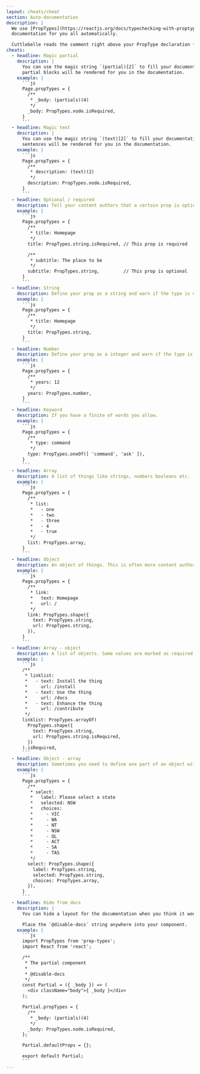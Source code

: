 ```yaml
---
layout: cheats/cheat
section: Auto-documentation
description: |
  We use [PropTypes](https://reactjs.org/docs/typechecking-with-proptypes.html) to let Cuttlebelle know what each layout needs. It then can generate component
  documentation for you all automatically.

  Cuttlebelle reads the comment right above your PropType declaration for sample data for the documentation site.
cheats:
  - headline: Magic partial
    description: |
      You can use the magic string `(partial)[2]` to fill your documentation with a partial blocks. The number inside the `[]` defines how many
      partial blocks will be rendered for you in the documentation.
    example: |
      ```js
      Page.propTypes = {
        /**
         * _body: (partials)(4)
         */
        _body: PropTypes.node.isRequired,
      }
      ```
  - headline: Magic text
    description: |
      You can use the magic string `(text)[2]` to fill your documentation with some placeholder text. The number inside the `[]` defines how many
      sentences will be rendered for you in the documentation.
    example: |
      ```js
      Page.propTypes = {
        /**
         * description: (text)(2)
         */
        description: PropTypes.node.isRequired,
      }
      ```
  - headline: Optional / required
    description: Tell your content authors that a certain prop is optional or required.
    example: |
      ```js
      Page.propTypes = {
        /**
         * title: Homepage
         */
        title: PropTypes.string.isRequired, // This prop is required

        /**
         * subtitle: The place to be
         */
        subtitle: PropTypes.string,         // This prop is optional
      }
      ```
  - headline: String
    description: Define your prop as a string and warn if the type is mismatched.
    example: |
      ```js
      Page.propTypes = {
        /**
         * title: Homepage
         */
        title: PropTypes.string,
      }
      ```
  - headline: Number
    description: Define your prop as a integer and warn if the type is mismatched.
    example: |
      ```js
      Page.propTypes = {
        /**
         * years: 12
         */
        years: PropTypes.number,
      }
      ```
  - headline: Keyword
    description: If you have a finite of words you allow.
    example: |
      ```js
      Page.propTypes = {
        /**
         * type: command
         */
        type: PropTypes.oneOf([ 'command', 'ask' ]),
      }
      ```
  - headline: Array
    description: A list of things like strings, numbers booleans etc.
    example: |
      ```js
      Page.propTypes = {
        /**
         * list:
         *   - one
         *   - two
         *   - three
         *   - 4
         *   - true
         */
        list: PropTypes.array,
      }
      ```
  - headline: Object
    description: An object of things. This is often more content author friendly as it is more explicit.
    example: |
      ```js
      Page.propTypes = {
        /**
         * link:
         *   text: Homepage
         *   url: /
         */
        link: PropTypes.shape({
          text: PropTypes.string,
          url: PropTypes.string,
        }),
      }
      ```
  - headline: Array - object
    description: A list of objects. Some values are marked as required here just as an example.
    example: |
      ```js
      /**
       * linklist:
       *   - text: Install the thing
       *     url: /install
       *   - text: Use the thing
       *     url: /docs
       *   - text: Enhance the thing
       *     url: /contribute
       */
      linklist: PropTypes.arrayOf(
        PropTypes.shape({
          text: PropTypes.string,
          url: PropTypes.string.isRequired,
        })
      ).isRequired,
      ```
  - headline: Object - array
    description: Sometimes you need to define one part of an object with an unknown amount of options.
    example: |
      ```js
      Page.propTypes = {
        /**
         * select:
         *   label: Please select a state
         *   selected: NSW
         *   choices:
         *     - VIC
         *     - WA
         *     - NT
         *     - NSW
         *     - QL
         *     - ACT
         *     - SA
         *     - TAS
         */
        select: PropTypes.shape({
          label: PropTypes.string,
          selected: PropTypes.string,
          choices: PropTypes.array,
        }),
      }
      ```
  - headline: Hide from docs
    description: |
      You can hide a layout for the documentation when you think it would just confuse the content author or when it’s just used as a code component.

      Place the `@disable-docs` string anywhere into your component.
    example: |
      ```js
      import PropTypes from 'prop-types';
      import React from 'react';

      /**
       * The partial component
       *
       * @disable-docs
       */
      const Partial = ({ _body }) => (
        <div className="body">{ _body }</div>
      );

      Partial.propTypes = {
        /**
         * _body: (partials)(4)
         */
        _body: PropTypes.node.isRequired,
      };

      Partial.defaultProps = {};

      export default Partial;
      ```
---
```

